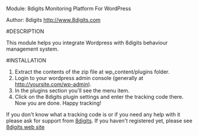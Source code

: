 Module: 8digits Monitoring Platform For WordPress

Author: 8digits <http://www.8digits.com>

#DESCRIPTION

This module helps you integrate Wordpress with 8digits behaviour management system.


#INSTALLATION

1. Extract the contents of the zip file at wp_content/plugins folder.
2. Login to your wordpress admin console (generally at http://yoursite.com/wp-admin). 
3. In the plugins section you'll see the menu item.
4. Click on the 8digits plugin settings and enter the tracking code there. Now you are done. Happy tracking!

If you don't know what a tracking code is or if you need any help with it please ask for support from [8digits](http://support.8digits.com). If you haven't registered yet, please see [8digits web site](http://www.8digits.com)
